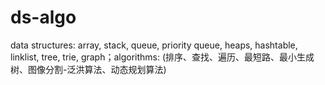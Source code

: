 # ds-algo
data structures: array, stack, queue, priority queue, heaps, hashtable, linklist, tree, trie, graph；algorithms: (排序、查找、遍历、最短路、最小生成树、图像分割-泛洪算法、动态规划算法)
